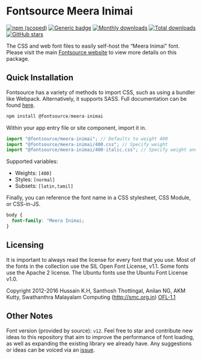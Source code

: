 # Fontsource Meera Inimai

[![npm (scoped)](https://img.shields.io/npm/v/@fontsource/meera-inimai?color=brightgreen)](https://www.npmjs.com/package/@fontsource/meera-inimai) [![Generic badge](https://img.shields.io/badge/fontsource-passing-brightgreen)](https://github.com/fontsource/fontsource) [![Monthly downloads](https://badgen.net/npm/dm/@fontsource/meera-inimai)](https://github.com/fontsource/fontsource) [![Total downloads](https://badgen.net/npm/dt/@fontsource/meera-inimai)](https://github.com/fontsource/fontsource) [![GitHub stars](https://img.shields.io/github/stars/fontsource/fontsource.svg?style=social&label=Star)](https://github.com/fontsource/fontsource/stargazers)

The CSS and web font files to easily self-host the “Meera Inimai” font. Please visit the main [Fontsource website](https://fontsource.org/fonts/meera-inimai) to view more details on this package.

## Quick Installation

Fontsource has a variety of methods to import CSS, such as using a bundler like Webpack. Alternatively, it supports SASS. Full documentation can be found [here](https://beta.fontsource.org/docs/getting-started/introduction).

```javascript
npm install @fontsource/meera-inimai
```

Within your app entry file or site component, import it in.

```javascript
import "@fontsource/meera-inimai"; // Defaults to weight 400
import "@fontsource/meera-inimai/400.css"; // Specify weight
import "@fontsource/meera-inimai/400-italic.css"; // Specify weight and style

```

Supported variables:
- Weights: `[400]`
- Styles: `[normal]`
- Subsets: `[latin,tamil]`

Finally, you can reference the font name in a CSS stylesheet, CSS Module, or CSS-in-JS.

```css
body {
  font-family: "Meera Inimai;
}
```

## Licensing
It is important to always read the license for every font that you use.
Most of the fonts in the collection use the SIL Open Font License, v1.1. Some fonts use the Apache 2 license. The Ubuntu fonts use the Ubuntu Font License v1.0.

Copyright 2012-2016 Hussain K.H, Santhosh Thottingal, Anilan NG, AKM Kutty, Swathanthra Malayalam Computing (http://smc.org.in)
[OFL-1.1](http://scripts.sil.org/OFL)

## Other Notes
Font version (provided by source): `v12`.
Feel free to star and contribute new ideas to this repository that aim to improve the performance of font loading, as well as expanding the existing library we already have. Any suggestions or ideas can be voiced via an [issue](https://github.com/fontsource/fontsource/issues).
